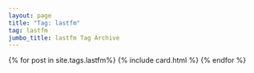 ```yaml
---
layout: page
title: "Tag: lastfm"
tag: lastfm
jumbo_title: lastfm Tag Archive
---
```


{% for post in site.tags.lastfm%}
{% include card.html %}
{% endfor %}
